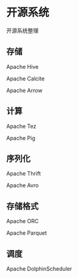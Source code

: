# 开源系统

开源系统整理

## 存储

Apache Hive

Apache Calcite

Apache Arrow

## 计算

Apache Tez

Apache Pig

## 序列化

Apache Thrift

Apache Avro

## 存储格式

Apache ORC

Apache Parquet


## 调度

Apache DolphinScheduler